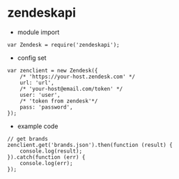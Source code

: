 # zendeskapi


* module import 

```
var Zendesk = require('zendeskapi');
```


* config set 

```
var zenclient = new Zendesk({
    /* 'https://your-host.zendesk.com' */
    url: 'url',
    /* 'your-host@email.com/token' */
    user: 'user',
    /* 'token from zendesk'*/
    pass: 'password',
});
```


* example code 

```
// get brands
zenclient.get('brands.json').then(function (result) {
    console.log(result);
}).catch(function (err) {
    console.log(err);
});
```
